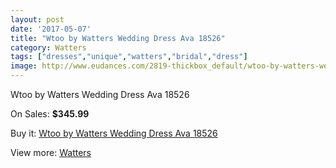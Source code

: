 ```yaml
---
layout: post
date: '2017-05-07'
title: "Wtoo by Watters Wedding Dress Ava 18526"
category: Watters
tags: ["dresses","unique","watters","bridal","dress"]
image: http://www.eudances.com/2819-thickbox_default/wtoo-by-watters-wedding-dress-ava-18526.jpg
---
```

Wtoo by Watters Wedding Dress Ava 18526

On Sales: **$345.99**
<a href="https://www.eudances.com/en/watters/963-wtoo-by-watters-wedding-dress-ava-18526.html"><amp-img layout="responsive" width="600" height="600" src="//www.eudances.com/2819-thickbox_default/wtoo-by-watters-wedding-dress-ava-18526.jpg" alt="Wtoo by Watters Wedding Dress Ava 18526 0" /></a>
<a href="https://www.eudances.com/en/watters/963-wtoo-by-watters-wedding-dress-ava-18526.html"><amp-img layout="responsive" width="600" height="600" src="//www.eudances.com/2820-thickbox_default/wtoo-by-watters-wedding-dress-ava-18526.jpg" alt="Wtoo by Watters Wedding Dress Ava 18526 1" /></a>

Buy it: [Wtoo by Watters Wedding Dress Ava 18526](https://www.eudances.com/en/watters/963-wtoo-by-watters-wedding-dress-ava-18526.html "Wtoo by Watters Wedding Dress Ava 18526")

View more: [Watters](https://www.eudances.com/en/12-watters "Watters")